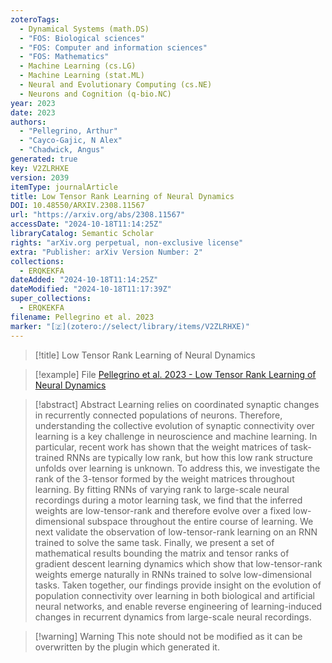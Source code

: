 ```yaml
---
zoteroTags:
  - Dynamical Systems (math.DS)
  - "FOS: Biological sciences"
  - "FOS: Computer and information sciences"
  - "FOS: Mathematics"
  - Machine Learning (cs.LG)
  - Machine Learning (stat.ML)
  - Neural and Evolutionary Computing (cs.NE)
  - Neurons and Cognition (q-bio.NC)
year: 2023
date: 2023
authors:
  - "Pellegrino, Arthur"
  - "Cayco-Gajic, N Alex"
  - "Chadwick, Angus"
generated: true
key: V2ZLRHXE
version: 2039
itemType: journalArticle
title: Low Tensor Rank Learning of Neural Dynamics
DOI: 10.48550/ARXIV.2308.11567
url: "https://arxiv.org/abs/2308.11567"
accessDate: "2024-10-18T11:14:25Z"
libraryCatalog: Semantic Scholar
rights: "arXiv.org perpetual, non-exclusive license"
extra: "Publisher: arXiv Version Number: 2"
collections:
  - ERQKEKFA
dateAdded: "2024-10-18T11:14:25Z"
dateModified: "2024-10-18T11:17:39Z"
super_collections:
  - ERQKEKFA
filename: Pellegrino et al. 2023
marker: "[🇿](zotero://select/library/items/V2ZLRHXE)"
---
```


> [!title] Low Tensor Rank Learning of Neural Dynamics

> [!example] File
> [Pellegrino et al. 2023 - Low Tensor Rank Learning of Neural Dynamics](/Papers/PDFs/Pellegrino%20et%20al.%202023%20-%20Low%20Tensor%20Rank%20Learning%20of%20Neural%20Dynamics.pdf)

> [!abstract] Abstract
> Learning relies on coordinated synaptic changes in recurrently connected populations of neurons. Therefore, understanding the collective evolution of synaptic connectivity over learning is a key challenge in neuroscience and machine learning. In particular, recent work has shown that the weight matrices of task-trained RNNs are typically low rank, but how this low rank structure unfolds over learning is unknown. To address this, we investigate the rank of the 3-tensor formed by the weight matrices throughout learning. By fitting RNNs of varying rank to large-scale neural recordings during a motor learning task, we find that the inferred weights are low-tensor-rank and therefore evolve over a fixed low-dimensional subspace throughout the entire course of learning. We next validate the observation of low-tensor-rank learning on an RNN trained to solve the same task. Finally, we present a set of mathematical results bounding the matrix and tensor ranks of gradient descent learning dynamics which show that low-tensor-rank weights emerge naturally in RNNs trained to solve low-dimensional tasks. Taken together, our findings provide insight on the evolution of population connectivity over learning in both biological and artificial neural networks, and enable reverse engineering of learning-induced changes in recurrent dynamics from large-scale neural recordings.

>[!warning] Warning
> This note should not be modified as it can be overwritten by the plugin which generated it.

